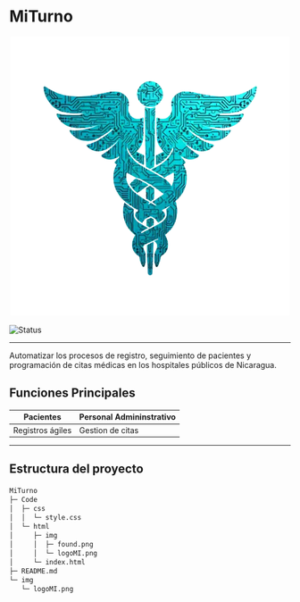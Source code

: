 # MiTurno

<p align = "center">
  <img
  src = "img/logoMI.png"
  alt = "logo"/>
</p>

![Status](https://img.shields.io/badge/status-in--development-blue) 

***

Automatizar los procesos de registro, seguimiento de pacientes y programación de citas médicas en los hospitales públicos de Nicaragua.

## Funciones Principales
|Pacientes|Personal Admininstrativo|
|---|---|
|Registros ágiles|Gestion de citas|


--- 

## Estructura del proyecto 


```
MiTurno
├─ Code
│  ├─ css
│  │  └─ style.css
│  └─ html
│     ├─ img
│     │  ├─ found.png
│     │  └─ logoMI.png
│     └─ index.html
├─ README.md
└─ img
   └─ logoMI.png

```